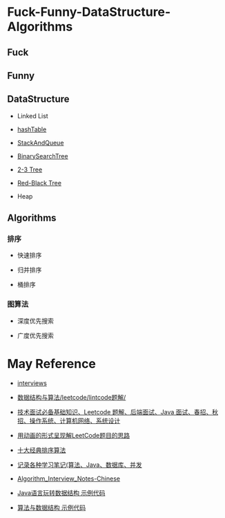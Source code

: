 # Fuck-Funny-DataStructure-Algorithms

## Fuck

## Funny

## DataStructure

* Linked List

* [hashTable](https://github.com/xianfeng92/Fuck-Funny-DataStructure-Algorithms/blob/master/notes/hashTable.md)

* [StackAndQueue](https://github.com/xianfeng92/Fuck-Funny-DataStructure-Algorithms/blob/master/notes/StackAndQueue.md)

* [BinarySearchTree](https://github.com/xianfeng92/Fuck-Funny-DataStructure-Algorithms/blob/master/notes/BinarySearchTree.md)

* [2-3 Tree](https://github.com/xianfeng92/Fuck-Funny-DataStructure-Algorithms/blob/master/notes/BalancedSearchTree.md)

* [Red-Black Tree](https://github.com/xianfeng92/Fuck-Funny-DataStructure-Algorithms/blob/master/notes/Red-BlackTree.md)

* Heap

## Algorithms

### 排序

* 快速排序

* 归并排序

* 桶排序

### 图算法

* 深度优先搜索

* 广度优先搜索


# May Reference

* [interviews](https://github.com/kdn251/interviews)

* [数据结构与算法/leetcode/lintcode题解/](https://github.com/billryan/algorithm-exercise)

* [技术面试必备基础知识、Leetcode 题解、后端面试、Java 面试、春招、秋招、操作系统、计算机网络、系统设计](https://github.com/CyC2018/CS-Notes)

* [用动画的形式呈现解LeetCode题目的思路](https://github.com/MisterBooo/LeetCodeAnimation)

* [十大经典排序算法](https://github.com/hustcc/JS-Sorting-Algorithm)

* [记录各种学习笔记(算法、Java、数据库、并发](https://github.com/ZXZxin/ZXBlog)

* [Algorithm_Interview_Notes-Chinese](https://github.com/imhuay/Algorithm_Interview_Notes-Chinese)

* [Java语言玩转数据结构 示例代码](https://github.com/liuyubobobo/Play-with-Data-Structures)

* [算法与数据结构 示例代码](https://github.com/liuyubobobo/Play-with-Algorithms)
